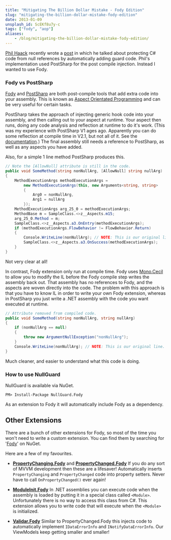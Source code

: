 ```yaml
---
title: "Mitigating The Billion Dollar Mistake - Fody Edition"
slug: "mitigating-the-billion-dollar-mistake-fody-edition"
date: 2013-01-09
unsplash_id: ScEKf8u7y-c
tags: ["fody", "aop"]
aliases:
    - /blog/mitigating-the-billion-dollar-mistake-fody-edition/
---
```


<p class="lead"><a href="http://haacked.com/articles/AboutHaacked.aspx">Phil Haack</a> recently wrote a <a href="http://haacked.com/archive/2013/01/05/mitigate-the-billion-dollar-mistake-with-aspects.aspx">post</a> in which he talked about protecting <abbr>C#</abbr> code from null references by automatically adding guard code. Phil's implementation used PostSharp for the post compile injection. Instead I wanted to use Fody.</p>

### Fody vs PostSharp

[Fody](https://github.com/Fody/Fody/) and [PostSharp](http://www.sharpcrafters.com/) are both post-compile tools that add extra code into your assembly. This is known as [Aspect Orientated Programming](http://en.wikipedia.org/wiki/Aspect-oriented_programming) and can be very useful for certain tasks.

PostSharp takes the approach of injecting generic hook code into your assembly, and then calling out to your aspect at runtime. Your aspect then runs, doing any code analysis and reflection at runtime to do it's work. (This was my experience with PostSharp <abbr>V1</abbr> ages ago. Apparently you can do some reflection at compile time in <abbr>V2.1</abbr>, but not all of it. See the [documentation](http://doc.sharpcrafters.com/postsharp-2.1/Default.aspx##PostSharp-2.1.chm/html/7480ca54-61c0-46c5-9914-60a58c3033e8.htm).) The final assembly still needs a reference to PostSharp, as well as any aspects you have added.

Also, for a simple 1 line method PostSharp produces this.

```csharp
// Note the [AllowNull] attribute is still in the code.
public void SomeMethod(string nonNullArg, [AllowNull] string nullArg)
{
    MethodExecutionArgs methodExecutionArgs = 
        new MethodExecutionArgs(this, new Arguments<string, string>
        {
            Arg0 = nonNullArg,
            Arg1 = nullArg
        });
    MethodExecutionArgs arg_25_0 = methodExecutionArgs;
    MethodBase m = SampleClass.<>z__Aspects.m15;
    arg_25_0.Method = m;
    SampleClass.<>z__Aspects.a3.OnEntry(methodExecutionArgs);
    if (methodExecutionArgs.FlowBehavior != FlowBehavior.Return)
    {
        Console.WriteLine(nonNullArg); // NOTE: This is our original line.
        SampleClass.<>z__Aspects.a3.OnSuccess(methodExecutionArgs);
    }
}
```

Not very clear at all!

In contrast, Fody extension only run at compile time. Fody uses [Mono.Cecil](http://www.mono-project.com/Cecil) to allow you to modify the <abbr>IL</abbr> before the Fody compile step writes the assembly back out. That assembly has no references to Fody, and the aspects are woven directly into the code. The problem with this approach is that you have to know <abbr>IL</abbr> in order to write your own Fody extension, whereas in PostSharp you just write a <abbr>.NET</abbr> assembly with the code you want executed at runtime.

```csharp
// Attribute removed from compiled code.
public void SomeMethod(string nonNullArg, string nullArg) 
{
    if (nonNullArg == null)
    {
        throw new ArgumentNullException("nonNullArg");
    }
    Console.WriteLine(nonNullArg); // NOTE: This is our original line.
}
```

Much cleaner, and easier to understand what this code is doing.

### How to use NullGuard

NullGuard is available via NuGet.

    PM> Install-Package NullGuard.Fody
    
As an extension to Fody it will automatically include Fody as a dependency.

Other Extensions
------------------

There are a bunch of other extensions for Fody, so most of the time you won't need to write a custom extension. You can find them by searching for '[Fody](http://nuget.org/packages?q=fody)' on NuGet.

Here are a few of my favourites.

- [**PropertyChanging.Fody**](https://github.com/Fody/PropertyChanging#readme) and [**PropertyChanged.Fody**](https://github.com/Fody/PropertyChanged#readme) If you do any sort of <abbr>MVVM</abbr> development then these are a lifesaver! Automatically inserts `PropertyChanging` and `PropertyChanged` code into property setters. Never have to call `OnPropertyChanged()` ever again!

- [**ModuleInit.Fody**](https://github.com/Fody/ModuleInit#readme) In <abbr>.NET</abbr> assemblies you can execute code when the assembly is loaded by putting it in a special class called `<Module>`. Unfortunately there is no way to access this class from <abbr>C#</abbr>. This extension allows you to write code that will execute when the `<Module>` is initialized.

- [**Validar.Fody**](https://github.com/Fody/Validar#readme) Similar to PropertyChanged.Fody this injects code to automatically implement `IDataErrorInfo` and `INotifyDataErrorInfo`. Our ViewModels keep getting smaller and smaller!
